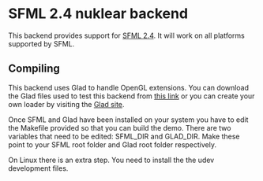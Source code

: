 # SFML 2.4 nuklear backend

This backend provides support for [SFML 2.4](http://liballeg.org/). It will work on all platforms supported by SFML.

## Compiling

This backend uses Glad to handle OpenGL extensions. You can download the Glad files used to test this backend from [this link](http://glad.dav1d.de/#profile=compatibility&api=gl%3D3.2&api=gles1%3Dnone&api=gles2%3D3.2&api=glsc2%3Dnone&extensions=GL_3DFX_multisample&extensions=GL_3DFX_tbuffer&extensions=GL_3DFX_texture_compression_FXT1&extensions=GL_AMD_blend_minmax_factor&extensions=GL_AMD_compressed_3DC_texture&extensions=GL_AMD_compressed_ATC_texture&extensions=GL_AMD_conservative_depth&extensions=GL_AMD_debug_output&extensions=GL_AMD_depth_clamp_separate&extensions=GL_AMD_draw_buffers_blend&extensions=GL_AMD_gcn_shader&extensions=GL_AMD_gpu_shader_half_float&extensions=GL_AMD_gpu_shader_int64&extensions=GL_AMD_interleaved_elements&extensions=GL_AMD_multi_draw_indirect&extensions=GL_AMD_name_gen_delete&extensions=GL_AMD_occlusion_query_event&extensions=GL_AMD_performance_monitor&extensions=GL_AMD_pinned_memory&extensions=GL_AMD_program_binary_Z400&extensions=GL_AMD_query_buffer_object&extensions=GL_AMD_sample_positions&extensions=GL_AMD_seamless_cubemap_per_texture&extensions=GL_AMD_shader_atomic_counter_ops&extensions=GL_AMD_shader_ballot&extensions=GL_AMD_shader_explicit_vertex_parameter&extensions=GL_AMD_shader_stencil_export&extensions=GL_AMD_shader_trinary_minmax&extensions=GL_AMD_sparse_texture&extensions=GL_AMD_stencil_operation_extended&extensions=GL_AMD_texture_texture4&extensions=GL_AMD_transform_feedback3_lines_triangles&extensions=GL_AMD_transform_feedback4&extensions=GL_AMD_vertex_shader_layer&extensions=GL_AMD_vertex_shader_tessellator&extensions=GL_AMD_vertex_shader_viewport_index&extensions=GL_ANDROID_extension_pack_es31a&extensions=GL_ANGLE_depth_texture&extensions=GL_ANGLE_framebuffer_blit&extensions=GL_ANGLE_framebuffer_multisample&extensions=GL_ANGLE_instanced_arrays&extensions=GL_ANGLE_pack_reverse_row_order&extensions=GL_ANGLE_program_binary&extensions=GL_ANGLE_texture_compression_dxt3&extensions=GL_ANGLE_texture_compression_dxt5&extensions=GL_ANGLE_texture_usage&extensions=GL_ANGLE_translated_shader_source&extensions=GL_APPLE_aux_depth_stencil&extensions=GL_APPLE_client_storage&extensions=GL_APPLE_clip_distance&extensions=GL_APPLE_color_buffer_packed_float&extensions=GL_APPLE_copy_texture_levels&extensions=GL_APPLE_element_array&extensions=GL_APPLE_fence&extensions=GL_APPLE_float_pixels&extensions=GL_APPLE_flush_buffer_range&extensions=GL_APPLE_framebuffer_multisample&extensions=GL_APPLE_object_purgeable&extensions=GL_APPLE_rgb_422&extensions=GL_APPLE_row_bytes&extensions=GL_APPLE_specular_vector&extensions=GL_APPLE_sync&extensions=GL_APPLE_texture_format_BGRA8888&extensions=GL_APPLE_texture_max_level&extensions=GL_APPLE_texture_packed_float&extensions=GL_APPLE_texture_range&extensions=GL_APPLE_transform_hint&extensions=GL_APPLE_vertex_array_object&extensions=GL_APPLE_vertex_array_range&extensions=GL_APPLE_vertex_program_evaluators&extensions=GL_APPLE_ycbcr_422&extensions=GL_ARB_ES2_compatibility&extensions=GL_ARB_ES3_1_compatibility&extensions=GL_ARB_ES3_2_compatibility&extensions=GL_ARB_ES3_compatibility&extensions=GL_ARB_arrays_of_arrays&extensions=GL_ARB_base_instance&extensions=GL_ARB_bindless_texture&extensions=GL_ARB_blend_func_extended&extensions=GL_ARB_buffer_storage&extensions=GL_ARB_cl_event&extensions=GL_ARB_clear_buffer_object&extensions=GL_ARB_clear_texture&extensions=GL_ARB_clip_control&extensions=GL_ARB_color_buffer_float&extensions=GL_ARB_compatibility&extensions=GL_ARB_compressed_texture_pixel_storage&extensions=GL_ARB_compute_shader&extensions=GL_ARB_compute_variable_group_size&extensions=GL_ARB_conditional_render_inverted&extensions=GL_ARB_conservative_depth&extensions=GL_ARB_copy_buffer&extensions=GL_ARB_copy_image&extensions=GL_ARB_cull_distance&extensions=GL_ARB_debug_output&extensions=GL_ARB_depth_buffer_float&extensions=GL_ARB_depth_clamp&extensions=GL_ARB_depth_texture&extensions=GL_ARB_derivative_control&extensions=GL_ARB_direct_state_access&extensions=GL_ARB_draw_buffers&extensions=GL_ARB_draw_buffers_blend&extensions=GL_ARB_draw_elements_base_vertex&extensions=GL_ARB_draw_indirect&extensions=GL_ARB_draw_instanced&extensions=GL_ARB_enhanced_layouts&extensions=GL_ARB_explicit_attrib_location&extensions=GL_ARB_explicit_uniform_location&extensions=GL_ARB_fragment_coord_conventions&extensions=GL_ARB_fragment_layer_viewport&extensions=GL_ARB_fragment_program&extensions=GL_ARB_fragment_program_shadow&extensions=GL_ARB_fragment_shader&extensions=GL_ARB_fragment_shader_interlock&extensions=GL_ARB_framebuffer_no_attachments&extensions=GL_ARB_framebuffer_object&extensions=GL_ARB_framebuffer_sRGB&extensions=GL_ARB_geometry_shader4&extensions=GL_ARB_get_program_binary&extensions=GL_ARB_get_texture_sub_image&extensions=GL_ARB_gpu_shader5&extensions=GL_ARB_gpu_shader_fp64&extensions=GL_ARB_gpu_shader_int64&extensions=GL_ARB_half_float_pixel&extensions=GL_ARB_half_float_vertex&extensions=GL_ARB_imaging&extensions=GL_ARB_indirect_parameters&extensions=GL_ARB_instanced_arrays&extensions=GL_ARB_internalformat_query&extensions=GL_ARB_internalformat_query2&extensions=GL_ARB_invalidate_subdata&extensions=GL_ARB_map_buffer_alignment&extensions=GL_ARB_map_buffer_range&extensions=GL_ARB_matrix_palette&extensions=GL_ARB_multi_bind&extensions=GL_ARB_multi_draw_indirect&extensions=GL_ARB_multisample&extensions=GL_ARB_multitexture&extensions=GL_ARB_occlusion_query&extensions=GL_ARB_occlusion_query2&extensions=GL_ARB_parallel_shader_compile&extensions=GL_ARB_pipeline_statistics_query&extensions=GL_ARB_pixel_buffer_object&extensions=GL_ARB_point_parameters&extensions=GL_ARB_point_sprite&extensions=GL_ARB_post_depth_coverage&extensions=GL_ARB_program_interface_query&extensions=GL_ARB_provoking_vertex&extensions=GL_ARB_query_buffer_object&extensions=GL_ARB_robust_buffer_access_behavior&extensions=GL_ARB_robustness&extensions=GL_ARB_robustness_isolation&extensions=GL_ARB_sample_locations&extensions=GL_ARB_sample_shading&extensions=GL_ARB_sampler_objects&extensions=GL_ARB_seamless_cube_map&extensions=GL_ARB_seamless_cubemap_per_texture&extensions=GL_ARB_separate_shader_objects&extensions=GL_ARB_shader_atomic_counter_ops&extensions=GL_ARB_shader_atomic_counters&extensions=GL_ARB_shader_ballot&extensions=GL_ARB_shader_bit_encoding&extensions=GL_ARB_shader_clock&extensions=GL_ARB_shader_draw_parameters&extensions=GL_ARB_shader_group_vote&extensions=GL_ARB_shader_image_load_store&extensions=GL_ARB_shader_image_size&extensions=GL_ARB_shader_objects&extensions=GL_ARB_shader_precision&extensions=GL_ARB_shader_stencil_export&extensions=GL_ARB_shader_storage_buffer_object&extensions=GL_ARB_shader_subroutine&extensions=GL_ARB_shader_texture_image_samples&extensions=GL_ARB_shader_texture_lod&extensions=GL_ARB_shader_viewport_layer_array&extensions=GL_ARB_shading_language_100&extensions=GL_ARB_shading_language_420pack&extensions=GL_ARB_shading_language_include&extensions=GL_ARB_shading_language_packing&extensions=GL_ARB_shadow&extensions=GL_ARB_shadow_ambient&extensions=GL_ARB_sparse_buffer&extensions=GL_ARB_sparse_texture&extensions=GL_ARB_sparse_texture2&extensions=GL_ARB_sparse_texture_clamp&extensions=GL_ARB_stencil_texturing&extensions=GL_ARB_sync&extensions=GL_ARB_tessellation_shader&extensions=GL_ARB_texture_barrier&extensions=GL_ARB_texture_border_clamp&extensions=GL_ARB_texture_buffer_object&extensions=GL_ARB_texture_buffer_object_rgb32&extensions=GL_ARB_texture_buffer_range&extensions=GL_ARB_texture_compression&extensions=GL_ARB_texture_compression_bptc&extensions=GL_ARB_texture_compression_rgtc&extensions=GL_ARB_texture_cube_map&extensions=GL_ARB_texture_cube_map_array&extensions=GL_ARB_texture_env_add&extensions=GL_ARB_texture_env_combine&extensions=GL_ARB_texture_env_crossbar&extensions=GL_ARB_texture_env_dot3&extensions=GL_ARB_texture_filter_minmax&extensions=GL_ARB_texture_float&extensions=GL_ARB_texture_gather&extensions=GL_ARB_texture_mirror_clamp_to_edge&extensions=GL_ARB_texture_mirrored_repeat&extensions=GL_ARB_texture_multisample&extensions=GL_ARB_texture_non_power_of_two&extensions=GL_ARB_texture_query_levels&extensions=GL_ARB_texture_query_lod&extensions=GL_ARB_texture_rectangle&extensions=GL_ARB_texture_rg&extensions=GL_ARB_texture_rgb10_a2ui&extensions=GL_ARB_texture_stencil8&extensions=GL_ARB_texture_storage&extensions=GL_ARB_texture_storage_multisample&extensions=GL_ARB_texture_swizzle&extensions=GL_ARB_texture_view&extensions=GL_ARB_timer_query&extensions=GL_ARB_transform_feedback2&extensions=GL_ARB_transform_feedback3&extensions=GL_ARB_transform_feedback_instanced&extensions=GL_ARB_transform_feedback_overflow_query&extensions=GL_ARB_transpose_matrix&extensions=GL_ARB_uniform_buffer_object&extensions=GL_ARB_vertex_array_bgra&extensions=GL_ARB_vertex_array_object&extensions=GL_ARB_vertex_attrib_64bit&extensions=GL_ARB_vertex_attrib_binding&extensions=GL_ARB_vertex_blend&extensions=GL_ARB_vertex_buffer_object&extensions=GL_ARB_vertex_program&extensions=GL_ARB_vertex_shader&extensions=GL_ARB_vertex_type_10f_11f_11f_rev&extensions=GL_ARB_vertex_type_2_10_10_10_rev&extensions=GL_ARB_viewport_array&extensions=GL_ARB_window_pos&extensions=GL_ARM_mali_program_binary&extensions=GL_ARM_mali_shader_binary&extensions=GL_ARM_rgba8&extensions=GL_ARM_shader_framebuffer_fetch&extensions=GL_ARM_shader_framebuffer_fetch_depth_stencil&extensions=GL_ATI_draw_buffers&extensions=GL_ATI_element_array&extensions=GL_ATI_envmap_bumpmap&extensions=GL_ATI_fragment_shader&extensions=GL_ATI_map_object_buffer&extensions=GL_ATI_meminfo&extensions=GL_ATI_pixel_format_float&extensions=GL_ATI_pn_triangles&extensions=GL_ATI_separate_stencil&extensions=GL_ATI_text_fragment_shader&extensions=GL_ATI_texture_env_combine3&extensions=GL_ATI_texture_float&extensions=GL_ATI_texture_mirror_once&extensions=GL_ATI_vertex_array_object&extensions=GL_ATI_vertex_attrib_array_object&extensions=GL_ATI_vertex_streams&extensions=GL_DMP_program_binary&extensions=GL_DMP_shader_binary&extensions=GL_EXT_422_pixels&extensions=GL_EXT_YUV_target&extensions=GL_EXT_abgr&extensions=GL_EXT_base_instance&extensions=GL_EXT_bgra&extensions=GL_EXT_bindable_uniform&extensions=GL_EXT_blend_color&extensions=GL_EXT_blend_equation_separate&extensions=GL_EXT_blend_func_extended&extensions=GL_EXT_blend_func_separate&extensions=GL_EXT_blend_logic_op&extensions=GL_EXT_blend_minmax&extensions=GL_EXT_blend_subtract&extensions=GL_EXT_buffer_storage&extensions=GL_EXT_clear_texture&extensions=GL_EXT_clip_cull_distance&extensions=GL_EXT_clip_volume_hint&extensions=GL_EXT_cmyka&extensions=GL_EXT_color_buffer_float&extensions=GL_EXT_color_buffer_half_float&extensions=GL_EXT_color_subtable&extensions=GL_EXT_compiled_vertex_array&extensions=GL_EXT_conservative_depth&extensions=GL_EXT_convolution&extensions=GL_EXT_coordinate_frame&extensions=GL_EXT_copy_image&extensions=GL_EXT_copy_texture&extensions=GL_EXT_cull_vertex&extensions=GL_EXT_debug_label&extensions=GL_EXT_debug_marker&extensions=GL_EXT_depth_bounds_test&extensions=GL_EXT_direct_state_access&extensions=GL_EXT_discard_framebuffer&extensions=GL_EXT_disjoint_timer_query&extensions=GL_EXT_draw_buffers&extensions=GL_EXT_draw_buffers2&extensions=GL_EXT_draw_buffers_indexed&extensions=GL_EXT_draw_elements_base_vertex&extensions=GL_EXT_draw_instanced&extensions=GL_EXT_draw_range_elements&extensions=GL_EXT_draw_transform_feedback&extensions=GL_EXT_float_blend&extensions=GL_EXT_fog_coord&extensions=GL_EXT_framebuffer_blit&extensions=GL_EXT_framebuffer_multisample&extensions=GL_EXT_framebuffer_multisample_blit_scaled&extensions=GL_EXT_framebuffer_object&extensions=GL_EXT_framebuffer_sRGB&extensions=GL_EXT_geometry_point_size&extensions=GL_EXT_geometry_shader&extensions=GL_EXT_geometry_shader4&extensions=GL_EXT_gpu_program_parameters&extensions=GL_EXT_gpu_shader4&extensions=GL_EXT_gpu_shader5&extensions=GL_EXT_histogram&extensions=GL_EXT_index_array_formats&extensions=GL_EXT_index_func&extensions=GL_EXT_index_material&extensions=GL_EXT_index_texture&extensions=GL_EXT_instanced_arrays&extensions=GL_EXT_light_texture&extensions=GL_EXT_map_buffer_range&extensions=GL_EXT_misc_attribute&extensions=GL_EXT_multi_draw_arrays&extensions=GL_EXT_multi_draw_indirect&extensions=GL_EXT_multisample&extensions=GL_EXT_multisampled_compatibility&extensions=GL_EXT_multisampled_render_to_texture&extensions=GL_EXT_multiview_draw_buffers&extensions=GL_EXT_occlusion_query_boolean&extensions=GL_EXT_packed_depth_stencil&extensions=GL_EXT_packed_float&extensions=GL_EXT_packed_pixels&extensions=GL_EXT_paletted_texture&extensions=GL_EXT_pixel_buffer_object&extensions=GL_EXT_pixel_transform&extensions=GL_EXT_pixel_transform_color_table&extensions=GL_EXT_point_parameters&extensions=GL_EXT_polygon_offset&extensions=GL_EXT_polygon_offset_clamp&extensions=GL_EXT_post_depth_coverage&extensions=GL_EXT_primitive_bounding_box&extensions=GL_EXT_protected_textures&extensions=GL_EXT_provoking_vertex&extensions=GL_EXT_pvrtc_sRGB&extensions=GL_EXT_raster_multisample&extensions=GL_EXT_read_format_bgra&extensions=GL_EXT_render_snorm&extensions=GL_EXT_rescale_normal&extensions=GL_EXT_robustness&extensions=GL_EXT_sRGB&extensions=GL_EXT_sRGB_write_control&extensions=GL_EXT_secondary_color&extensions=GL_EXT_separate_shader_objects&extensions=GL_EXT_separate_specular_color&extensions=GL_EXT_shader_framebuffer_fetch&extensions=GL_EXT_shader_group_vote&extensions=GL_EXT_shader_image_load_formatted&extensions=GL_EXT_shader_image_load_store&extensions=GL_EXT_shader_implicit_conversions&extensions=GL_EXT_shader_integer_mix&extensions=GL_EXT_shader_io_blocks&extensions=GL_EXT_shader_non_constant_global_initializers&extensions=GL_EXT_shader_pixel_local_storage&extensions=GL_EXT_shader_pixel_local_storage2&extensions=GL_EXT_shader_texture_lod&extensions=GL_EXT_shadow_funcs&extensions=GL_EXT_shadow_samplers&extensions=GL_EXT_shared_texture_palette&extensions=GL_EXT_sparse_texture&extensions=GL_EXT_sparse_texture2&extensions=GL_EXT_stencil_clear_tag&extensions=GL_EXT_stencil_two_side&extensions=GL_EXT_stencil_wrap&extensions=GL_EXT_subtexture&extensions=GL_EXT_tessellation_point_size&extensions=GL_EXT_tessellation_shader&extensions=GL_EXT_texture&extensions=GL_EXT_texture3D&extensions=GL_EXT_texture_array&extensions=GL_EXT_texture_border_clamp&extensions=GL_EXT_texture_buffer&extensions=GL_EXT_texture_buffer_object&extensions=GL_EXT_texture_compression_dxt1&extensions=GL_EXT_texture_compression_latc&extensions=GL_EXT_texture_compression_rgtc&extensions=GL_EXT_texture_compression_s3tc&extensions=GL_EXT_texture_cube_map&extensions=GL_EXT_texture_cube_map_array&extensions=GL_EXT_texture_env_add&extensions=GL_EXT_texture_env_combine&extensions=GL_EXT_texture_env_dot3&extensions=GL_EXT_texture_filter_anisotropic&extensions=GL_EXT_texture_filter_minmax&extensions=GL_EXT_texture_format_BGRA8888&extensions=GL_EXT_texture_integer&extensions=GL_EXT_texture_lod_bias&extensions=GL_EXT_texture_mirror_clamp&extensions=GL_EXT_texture_norm16&extensions=GL_EXT_texture_object&extensions=GL_EXT_texture_perturb_normal&extensions=GL_EXT_texture_rg&extensions=GL_EXT_texture_sRGB&extensions=GL_EXT_texture_sRGB_R8&extensions=GL_EXT_texture_sRGB_RG8&extensions=GL_EXT_texture_sRGB_decode&extensions=GL_EXT_texture_shared_exponent&extensions=GL_EXT_texture_snorm&extensions=GL_EXT_texture_storage&extensions=GL_EXT_texture_swizzle&extensions=GL_EXT_texture_type_2_10_10_10_REV&extensions=GL_EXT_texture_view&extensions=GL_EXT_timer_query&extensions=GL_EXT_transform_feedback&extensions=GL_EXT_unpack_subimage&extensions=GL_EXT_vertex_array&extensions=GL_EXT_vertex_array_bgra&extensions=GL_EXT_vertex_attrib_64bit&extensions=GL_EXT_vertex_shader&extensions=GL_EXT_vertex_weighting&extensions=GL_EXT_window_rectangles&extensions=GL_EXT_x11_sync_object&extensions=GL_FJ_shader_binary_GCCSO&extensions=GL_GREMEDY_frame_terminator&extensions=GL_GREMEDY_string_marker&extensions=GL_HP_convolution_border_modes&extensions=GL_HP_image_transform&extensions=GL_HP_occlusion_test&extensions=GL_HP_texture_lighting&extensions=GL_IBM_cull_vertex&extensions=GL_IBM_multimode_draw_arrays&extensions=GL_IBM_rasterpos_clip&extensions=GL_IBM_static_data&extensions=GL_IBM_texture_mirrored_repeat&extensions=GL_IBM_vertex_array_lists&extensions=GL_IMG_bindless_texture&extensions=GL_IMG_framebuffer_downsample&extensions=GL_IMG_multisampled_render_to_texture&extensions=GL_IMG_program_binary&extensions=GL_IMG_read_format&extensions=GL_IMG_shader_binary&extensions=GL_IMG_texture_compression_pvrtc&extensions=GL_IMG_texture_compression_pvrtc2&extensions=GL_IMG_texture_filter_cubic&extensions=GL_INGR_blend_func_separate&extensions=GL_INGR_color_clamp&extensions=GL_INGR_interlace_read&extensions=GL_INTEL_conservative_rasterization&extensions=GL_INTEL_fragment_shader_ordering&extensions=GL_INTEL_framebuffer_CMAA&extensions=GL_INTEL_map_texture&extensions=GL_INTEL_parallel_arrays&extensions=GL_INTEL_performance_query&extensions=GL_KHR_blend_equation_advanced&extensions=GL_KHR_blend_equation_advanced_coherent&extensions=GL_KHR_context_flush_control&extensions=GL_KHR_debug&extensions=GL_KHR_no_error&extensions=GL_KHR_robust_buffer_access_behavior&extensions=GL_KHR_robustness&extensions=GL_KHR_texture_compression_astc_hdr&extensions=GL_KHR_texture_compression_astc_ldr&extensions=GL_KHR_texture_compression_astc_sliced_3d&extensions=GL_MESAX_texture_stack&extensions=GL_MESA_pack_invert&extensions=GL_MESA_resize_buffers&extensions=GL_MESA_window_pos&extensions=GL_MESA_ycbcr_texture&extensions=GL_NVX_conditional_render&extensions=GL_NVX_gpu_memory_info&extensions=GL_NV_bindless_multi_draw_indirect&extensions=GL_NV_bindless_multi_draw_indirect_count&extensions=GL_NV_bindless_texture&extensions=GL_NV_blend_equation_advanced&extensions=GL_NV_blend_equation_advanced_coherent&extensions=GL_NV_blend_square&extensions=GL_NV_clip_space_w_scaling&extensions=GL_NV_command_list&extensions=GL_NV_compute_program5&extensions=GL_NV_conditional_render&extensions=GL_NV_conservative_raster&extensions=GL_NV_conservative_raster_dilate&extensions=GL_NV_conservative_raster_pre_snap_triangles&extensions=GL_NV_copy_buffer&extensions=GL_NV_copy_depth_to_color&extensions=GL_NV_copy_image&extensions=GL_NV_coverage_sample&extensions=GL_NV_deep_texture3D&extensions=GL_NV_depth_buffer_float&extensions=GL_NV_depth_clamp&extensions=GL_NV_depth_nonlinear&extensions=GL_NV_draw_buffers&extensions=GL_NV_draw_instanced&extensions=GL_NV_draw_texture&extensions=GL_NV_evaluators&extensions=GL_NV_explicit_attrib_location&extensions=GL_NV_explicit_multisample&extensions=GL_NV_fbo_color_attachments&extensions=GL_NV_fence&extensions=GL_NV_fill_rectangle&extensions=GL_NV_float_buffer&extensions=GL_NV_fog_distance&extensions=GL_NV_fragment_coverage_to_color&extensions=GL_NV_fragment_program&extensions=GL_NV_fragment_program2&extensions=GL_NV_fragment_program4&extensions=GL_NV_fragment_program_option&extensions=GL_NV_fragment_shader_interlock&extensions=GL_NV_framebuffer_blit&extensions=GL_NV_framebuffer_mixed_samples&extensions=GL_NV_framebuffer_multisample&extensions=GL_NV_framebuffer_multisample_coverage&extensions=GL_NV_generate_mipmap_sRGB&extensions=GL_NV_geometry_program4&extensions=GL_NV_geometry_shader4&extensions=GL_NV_geometry_shader_passthrough&extensions=GL_NV_gpu_program4&extensions=GL_NV_gpu_program5&extensions=GL_NV_gpu_program5_mem_extended&extensions=GL_NV_gpu_shader5&extensions=GL_NV_half_float&extensions=GL_NV_image_formats&extensions=GL_NV_instanced_arrays&extensions=GL_NV_internalformat_sample_query&extensions=GL_NV_light_max_exponent&extensions=GL_NV_multisample_coverage&extensions=GL_NV_multisample_filter_hint&extensions=GL_NV_non_square_matrices&extensions=GL_NV_occlusion_query&extensions=GL_NV_packed_depth_stencil&extensions=GL_NV_parameter_buffer_object&extensions=GL_NV_parameter_buffer_object2&extensions=GL_NV_path_rendering&extensions=GL_NV_path_rendering_shared_edge&extensions=GL_NV_pixel_data_range&extensions=GL_NV_point_sprite&extensions=GL_NV_polygon_mode&extensions=GL_NV_present_video&extensions=GL_NV_primitive_restart&extensions=GL_NV_read_buffer&extensions=GL_NV_read_buffer_front&extensions=GL_NV_read_depth&extensions=GL_NV_read_depth_stencil&extensions=GL_NV_read_stencil&extensions=GL_NV_register_combiners&extensions=GL_NV_register_combiners2&extensions=GL_NV_robustness_video_memory_purge&extensions=GL_NV_sRGB_formats&extensions=GL_NV_sample_locations&extensions=GL_NV_sample_mask_override_coverage&extensions=GL_NV_shader_atomic_counters&extensions=GL_NV_shader_atomic_float&extensions=GL_NV_shader_atomic_float64&extensions=GL_NV_shader_atomic_fp16_vector&extensions=GL_NV_shader_atomic_int64&extensions=GL_NV_shader_buffer_load&extensions=GL_NV_shader_buffer_store&extensions=GL_NV_shader_noperspective_interpolation&extensions=GL_NV_shader_storage_buffer_object&extensions=GL_NV_shader_thread_group&extensions=GL_NV_shader_thread_shuffle&extensions=GL_NV_shadow_samplers_array&extensions=GL_NV_shadow_samplers_cube&extensions=GL_NV_stereo_view_rendering&extensions=GL_NV_tessellation_program5&extensions=GL_NV_texgen_emboss&extensions=GL_NV_texgen_reflection&extensions=GL_NV_texture_barrier&extensions=GL_NV_texture_border_clamp&extensions=GL_NV_texture_compression_s3tc_update&extensions=GL_NV_texture_compression_vtc&extensions=GL_NV_texture_env_combine4&extensions=GL_NV_texture_expand_normal&extensions=GL_NV_texture_multisample&extensions=GL_NV_texture_npot_2D_mipmap&extensions=GL_NV_texture_rectangle&extensions=GL_NV_texture_shader&extensions=GL_NV_texture_shader2&extensions=GL_NV_texture_shader3&extensions=GL_NV_transform_feedback&extensions=GL_NV_transform_feedback2&extensions=GL_NV_uniform_buffer_unified_memory&extensions=GL_NV_vdpau_interop&extensions=GL_NV_vertex_array_range&extensions=GL_NV_vertex_array_range2&extensions=GL_NV_vertex_attrib_integer_64bit&extensions=GL_NV_vertex_buffer_unified_memory&extensions=GL_NV_vertex_program&extensions=GL_NV_vertex_program1_1&extensions=GL_NV_vertex_program2&extensions=GL_NV_vertex_program2_option&extensions=GL_NV_vertex_program3&extensions=GL_NV_vertex_program4&extensions=GL_NV_video_capture&extensions=GL_NV_viewport_array&extensions=GL_NV_viewport_array2&extensions=GL_NV_viewport_swizzle&extensions=GL_OES_EGL_image&extensions=GL_OES_EGL_image_external&extensions=GL_OES_EGL_image_external_essl3&extensions=GL_OES_byte_coordinates&extensions=GL_OES_compressed_ETC1_RGB8_sub_texture&extensions=GL_OES_compressed_ETC1_RGB8_texture&extensions=GL_OES_compressed_paletted_texture&extensions=GL_OES_copy_image&extensions=GL_OES_depth24&extensions=GL_OES_depth32&extensions=GL_OES_depth_texture&extensions=GL_OES_draw_buffers_indexed&extensions=GL_OES_draw_elements_base_vertex&extensions=GL_OES_element_index_uint&extensions=GL_OES_fbo_render_mipmap&extensions=GL_OES_fixed_point&extensions=GL_OES_fragment_precision_high&extensions=GL_OES_geometry_point_size&extensions=GL_OES_geometry_shader&extensions=GL_OES_get_program_binary&extensions=GL_OES_gpu_shader5&extensions=GL_OES_mapbuffer&extensions=GL_OES_packed_depth_stencil&extensions=GL_OES_primitive_bounding_box&extensions=GL_OES_query_matrix&extensions=GL_OES_read_format&extensions=GL_OES_required_internalformat&extensions=GL_OES_rgb8_rgba8&extensions=GL_OES_sample_shading&extensions=GL_OES_sample_variables&extensions=GL_OES_shader_image_atomic&extensions=GL_OES_shader_io_blocks&extensions=GL_OES_shader_multisample_interpolation&extensions=GL_OES_single_precision&extensions=GL_OES_standard_derivatives&extensions=GL_OES_stencil1&extensions=GL_OES_stencil4&extensions=GL_OES_surfaceless_context&extensions=GL_OES_tessellation_point_size&extensions=GL_OES_tessellation_shader&extensions=GL_OES_texture_3D&extensions=GL_OES_texture_border_clamp&extensions=GL_OES_texture_buffer&extensions=GL_OES_texture_compression_astc&extensions=GL_OES_texture_cube_map_array&extensions=GL_OES_texture_float&extensions=GL_OES_texture_float_linear&extensions=GL_OES_texture_half_float&extensions=GL_OES_texture_half_float_linear&extensions=GL_OES_texture_npot&extensions=GL_OES_texture_stencil8&extensions=GL_OES_texture_storage_multisample_2d_array&extensions=GL_OES_texture_view&extensions=GL_OES_vertex_array_object&extensions=GL_OES_vertex_half_float&extensions=GL_OES_vertex_type_10_10_10_2&extensions=GL_OES_viewport_array&extensions=GL_OML_interlace&extensions=GL_OML_resample&extensions=GL_OML_subsample&extensions=GL_OVR_multiview&extensions=GL_OVR_multiview2&extensions=GL_OVR_multiview_multisampled_render_to_texture&extensions=GL_PGI_misc_hints&extensions=GL_PGI_vertex_hints&extensions=GL_QCOM_alpha_test&extensions=GL_QCOM_binning_control&extensions=GL_QCOM_driver_control&extensions=GL_QCOM_extended_get&extensions=GL_QCOM_extended_get2&extensions=GL_QCOM_perfmon_global_mode&extensions=GL_QCOM_tiled_rendering&extensions=GL_QCOM_writeonly_rendering&extensions=GL_REND_screen_coordinates&extensions=GL_S3_s3tc&extensions=GL_SGIS_detail_texture&extensions=GL_SGIS_fog_function&extensions=GL_SGIS_generate_mipmap&extensions=GL_SGIS_multisample&extensions=GL_SGIS_pixel_texture&extensions=GL_SGIS_point_line_texgen&extensions=GL_SGIS_point_parameters&extensions=GL_SGIS_sharpen_texture&extensions=GL_SGIS_texture4D&extensions=GL_SGIS_texture_border_clamp&extensions=GL_SGIS_texture_color_mask&extensions=GL_SGIS_texture_edge_clamp&extensions=GL_SGIS_texture_filter4&extensions=GL_SGIS_texture_lod&extensions=GL_SGIS_texture_select&extensions=GL_SGIX_async&extensions=GL_SGIX_async_histogram&extensions=GL_SGIX_async_pixel&extensions=GL_SGIX_blend_alpha_minmax&extensions=GL_SGIX_calligraphic_fragment&extensions=GL_SGIX_clipmap&extensions=GL_SGIX_convolution_accuracy&extensions=GL_SGIX_depth_pass_instrument&extensions=GL_SGIX_depth_texture&extensions=GL_SGIX_flush_raster&extensions=GL_SGIX_fog_offset&extensions=GL_SGIX_fragment_lighting&extensions=GL_SGIX_framezoom&extensions=GL_SGIX_igloo_interface&extensions=GL_SGIX_instruments&extensions=GL_SGIX_interlace&extensions=GL_SGIX_ir_instrument1&extensions=GL_SGIX_list_priority&extensions=GL_SGIX_pixel_texture&extensions=GL_SGIX_pixel_tiles&extensions=GL_SGIX_polynomial_ffd&extensions=GL_SGIX_reference_plane&extensions=GL_SGIX_resample&extensions=GL_SGIX_scalebias_hint&extensions=GL_SGIX_shadow&extensions=GL_SGIX_shadow_ambient&extensions=GL_SGIX_sprite&extensions=GL_SGIX_subsample&extensions=GL_SGIX_tag_sample_buffer&extensions=GL_SGIX_texture_add_env&extensions=GL_SGIX_texture_coordinate_clamp&extensions=GL_SGIX_texture_lod_bias&extensions=GL_SGIX_texture_multi_buffer&extensions=GL_SGIX_texture_scale_bias&extensions=GL_SGIX_vertex_preclip&extensions=GL_SGIX_ycrcb&extensions=GL_SGIX_ycrcb_subsample&extensions=GL_SGIX_ycrcba&extensions=GL_SGI_color_matrix&extensions=GL_SGI_color_table&extensions=GL_SGI_texture_color_table&extensions=GL_SUNX_constant_data&extensions=GL_SUN_convolution_border_modes&extensions=GL_SUN_global_alpha&extensions=GL_SUN_mesh_array&extensions=GL_SUN_slice_accum&extensions=GL_SUN_triangle_list&extensions=GL_SUN_vertex&extensions=GL_VIV_shader_binary&extensions=GL_WIN_phong_shading&extensions=GL_WIN_specular_fog&language=c&specification=gl&loader=on) or you can create your own loader by visiting the [Glad site](http://glad.dav1d.de/).

Once SFML and Glad have been installed on your system you have to edit the Makefile provided so that you can build the demo. There are two variables that need to be edited: SFML_DIR and GLAD_DIR. Make these point to your SFML root folder and Glad root folder respectively.

On Linux there is an extra step. You need to install the the udev development files.
